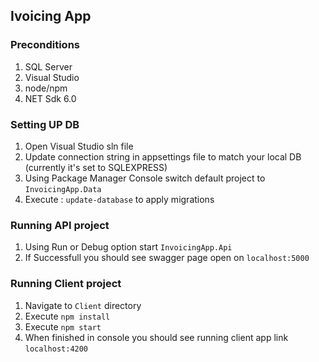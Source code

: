 ## Ivoicing App

### Preconditions

1. SQL Server
2. Visual Studio
3. node/npm
4. NET Sdk 6.0

### Setting UP DB

1. Open Visual Studio sln file
2. Update connection string in appsettings file to match your local DB (currently it's set to SQLEXPRESS)
3. Using Package Manager Console switch default project to `InvoicingApp.Data`
4. Execute : `update-database` to apply migrations

### Running API project

1. Using Run or Debug option start `InvoicingApp.Api`
2. If Successfull you should see swagger page open on `localhost:5000`

### Running Client project

1. Navigate to `Client` directory
2. Execute `npm install`
3. Execute `npm start`
4. When finished in console you should see running client app link `localhost:4200`